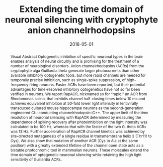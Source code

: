 ---
title: Extending the time domain of neuronal silencing with cryptophyte anion channelrhodopsins
authors:
- Elena G Govorunova
- Oleg A Sineshchekov
- Raheleh Hemmati
- Roger Janz
- admin
- Michael Melkonian
- Gane K-S Wong
- John L Spudich


# Author notes (optional)
#author_notes:
#  - 'Equal contribution'
#  - 'Equal contribution'


date: '2018-05-01'
doi: https://doi.org/10.1523/ENEURO.0174-18.2018

# Schedule page publish date (NOT publication's date).
publishDate: '2023-12-20T14:02:48.439719Z'

# Publication type.
# Accepts a single type but formatted as a YAML list (for Hugo requirements).
# Enter a publication type from the CSL standard.
publication_types: ['article-journal']

# Publication name and optional abbreviated publication name.
publication: In *Eneuro*
publication_short: In *Eneuro*

abstract: 'Visual Abstract Optogenetic inhibition of specific neuronal types in the brain enables analysis of neural circuitry and is promising for the treatment of a number of neurological disorders. Anion channelrhodopsins (ACRs) from the cryptophyte alga Guillardia theta generate larger photocurrents than other available inhibitory optogenetic tools, but more rapid channels are needed for temporally precise inhibition, such as single-spike suppression, of high-frequency firing neurons. Faster ACRs have been reported, but their potential advantages for time-resolved inhibitory optogenetics have not so far been verified in neurons. We report RapACR, nicknamed so for “rapid,” an ACR from Rhodomonas salina, that exhibits channel half-closing times below 10 ms and achieves equivalent inhibition at 50-fold lower light intensity in lentivirally transduced cultured mouse hippocampal neurons as the second-generation engineered Cl–-conducting channelrhodopsin iC++. The upper limit of the time resolution of neuronal silencing with RapACR determined by measuring the dependence of spiking recovery after photoinhibition on the light intensity was calculated to be 100 Hz, whereas that with the faster of the two G. theta ACRs was 13 Hz. Further acceleration of RapACR channel kinetics was achieved by site-directed mutagenesis of a single residue in transmembrane helix 3 (Thr111 to Cys). We also show that mutation of another ACR (Cys to Ala at the same position) with a greatly extended lifetime of the channel open state acts as a bistable photochromic tool in mammalian neurons. These molecules extend the time domain of optogenetic neuronal silencing while retaining the high light sensitivity of Guillardia ACRs.'

# Summary. An optional shortened abstract.
summary: RapACR, nicknamed so for “rapid,” an ACR from Rhodomonas salina, is reported that exhibits channel half-closing times below 10 ms and achieves equivalent inhibition at 50-fold lower light intensity in lentivirally transduced cultured mouse hippocampal neurons as the second-generation engineered Cl–-conducting channelrhodopsin iC++.

tags: ['channelrhodopsins', 'chloride ion channels', 'neuronal inhibition', 'optogenetics']

# Display this page in the Featured widget?
featured: true

# Custom links (uncomment lines below)
# links:
# - name: Custom Link
#   url: http://example.org

url_pdf: 'https://www.eneuro.org/content/eneuro/5/3/ENEURO.0174-18.2018.full.pdf'
url_code: ''
url_dataset: ''
url_poster: ''
url_project: ''
url_slides: ''
url_source: ''
url_video: ''

# Featured image
# To use, place an image named `featured.jpg/png` in your page's folder.
# Otherwise, specify the `filename` option to load an image from your `assets/media/` folder.
# Placement options: 1 = Full column width, 2 = Out-set, 3 = Screen-width
# Focal point options: Smart, Center, TopLeft, Top, TopRight, Left, Right, BottomLeft, Bottom, BottomRight
# Set `preview_only` to `true` to just use the image for thumbnails.
image:
  caption: 'Image credit: [**eneuro.org**](https://www.eneuro.org/content/5/3/ENEURO.0174-18.2018/tab-figures-data)'
  placement: 2
  focal_point: 'Center'
  preview_only: false
  # filename: my-image.jpg  # Uncomment to load an image from `assets/media/` instead.
  #alt_text: An optional description of the image for screen readers.

# Associated Projects (optional).
#   Associate this publication with one or more of your projects.
#   Simply enter your project's folder or file name without extension.
#   E.g. `internal-project` references `content/project/internal-project/index.md`.
#   Otherwise, set `projects: []`.
#projects:
#  - eyeseg
#  - eyepy

# Slides (optional).
#   Associate this publication with Markdown slides.
#   Simply enter your slide deck's filename without extension.
#   E.g. `slides: "example"` references `content/slides/example/index.md`.
#   Otherwise, set `slides: ""`.
#slides: example

# The following can be added to the main body (optional)
#{{% callout note %}}
#Click the _Cite_ button above to demo the feature to enable visitors to import publication metadata into their reference management software.
#{{% /callout %}}

#{{% callout note %}}
#Create your slides in Markdown - click the _Slides_ button to check out the example.
#{{% /callout %}}

#Add the publication's **full text** or **supplementary notes** here. You can use rich formatting such as including [code, math, and images](https://docs.#hugoblox.com/content/writing-markdown-latex/).
---
